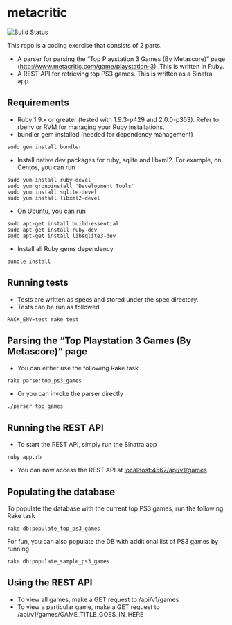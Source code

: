 # metacritic
[![Build Status](https://travis-ci.org/darrendao/metacritic.svg?branch=master)](https://travis-ci.org/darrendao/metacritic)

This repo is a coding exercise that consists of 2 parts.
* A parser for parsing the “Top Playstation 3 Games (By Metascore)” page (http://www.metacritic.com/game/playstation-3). This is written in Ruby.
* A REST API for retrieving top PS3 games. This is written as a Sinatra app.

## Requirements
* Ruby 1.9.x or greater (tested with 1.9.3-p429 and 2.0.0-p353). Refer to rbenv or RVM for managing your Ruby installations.
* bundler gem installed (needed for dependency management)
```
sudo gem install bundler
```
* Install native dev packages for ruby, sqlite and libxml2. For example, on Centos, you can run
```
sudo yum install ruby-devel
sudo yum groupinstall 'Development Tools'
sudo yum install sqlite-devel
sudo yum install libxml2-devel 
```
* On Ubuntu, you can run
```
sudo apt-get install build-essential
sudo apt-get install ruby-dev
sudo apt-get install libsqlite3-dev
```
* Install all Ruby gems dependency
```
bundle install
```
## Running tests
* Tests are written as specs and stored under the spec directory.
* Tests can be run as followed
```
RACK_ENV=test rake test
```
## Parsing the “Top Playstation 3 Games (By Metascore)” page
* You can either use the following Rake task
```
rake parse:top_ps3_games 
```
* Or you can invoke the parser directly
```
./parser top_games
```
## Running the REST API
* To start the REST API, simply run the Sinatra app
```
ruby app.rb
```
* You can now access the REST API at [localhost:4567/api/v1/games](http://localhost:4567/api/v1/games)

## Populating the database
To populate the database with the current top PS3 games, run the following Rake task
```
rake db:populate_top_ps3_games
```
For fun, you can also populate the DB with additional list of PS3 games by running
```
rake db:populate_sample_ps3_games
```
## Using the REST API
* To view all games, make a GET request to /api/v1/games
* To view a particular game, make a GET request to /api/v1/games/GAME_TITLE_GOES_IN_HERE
